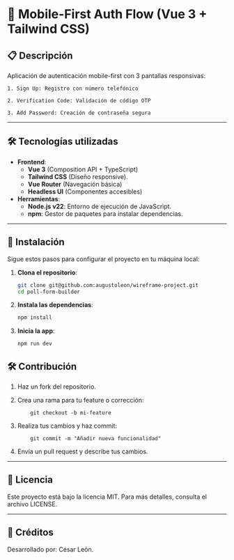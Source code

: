 # 📱 Mobile-First Auth Flow (Vue 3 + Tailwind CSS)

## 📋 Descripción

Aplicación de autenticación mobile-first con 3 pantallas responsivas:

    1. Sign Up: Registro con número telefónico

    2. Verification Code: Validación de código OTP

    3. Add Password: Creación de contraseña segura

---

## 🛠️ Tecnologías utilizadas

- **Frontend**:
  - **Vue 3** (Composition API + TypeScript)
  - **Tailwind CSS**  (Diseño responsive).
  - **Vue Router** (Navegación básica)
  - **Headless UI** (Componentes accesibles)
- **Herramientas**:
  - **Node.js v22**: Entorno de ejecución de JavaScript.
  - **npm**: Gestor de paquetes para instalar dependencias.

---

## 🚀 Instalación

Sigue estos pasos para configurar el proyecto en tu máquina local:

1. **Clona el repositorio**:
   ```bash
   git clone git@github.com:augustoleon/wireframe-project.git
   cd poll-form-builder

2. **Instala las dependencias**:
   ```bash
   npm install

3. **Inicia la app**:
   ```bash
   npm run dev

## 🛠️ Contribución

1. Haz un fork del repositorio.
2. Crea una rama para tu feature o corrección:

    ```
        git checkout -b mi-feature
    ```
3. Realiza tus cambios y haz commit:
    ```
        git commit -m "Añadir nueva funcionalidad"
    ```
4. Envía un pull request y describe tus cambios.

---

## 📄 Licencia

Este proyecto está bajo la licencia MIT. Para más detalles, consulta el archivo LICENSE.

---
## 🙌 Créditos
Desarrollado por: César León.

